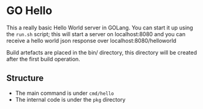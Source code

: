 # GO Hello

This a really basic Hello World server in GOLang. You can start it up using the `run.sh` script; this will start a server on localhost:8080 and you can receive a hello world json response over localhost:8080/helloworld

Build artefacts are placed in the bin/ directory, this directory will be created after the first build operation.

## Structure

- The main command is under `cmd/hello`
- The internal code is under the `pkg` directory